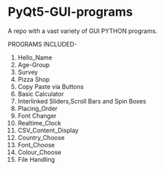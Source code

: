 # PyQt5-GUI-programs
A repo with a vast variety of GUI PYTHON programs.

PROGRAMS INCLUDED-
1. Hello_Name
2. Age-Group
3. Survey
4. Pizza Shop
5. Copy Paste via Buttons
6. Basic Calculator
7. Interlinked Sliders,Scroll Bars and Spin Boxes
8. Placing_Order
9. Font Changer
10. Realtime_Clock
11. CSV_Content_Display
12. Country_Choose
13. Font_Choose
14. Colour_Choose
15. File Handling